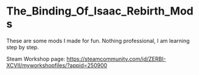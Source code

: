 # The_Binding_Of_Isaac_Rebirth_Mods
These are some mods I made for fun.
Nothing professional, I am learning step by step.

Steam Workshop page: https://steamcommunity.com/id/ZERBI-XCVII/myworkshopfiles/?appid=250900
